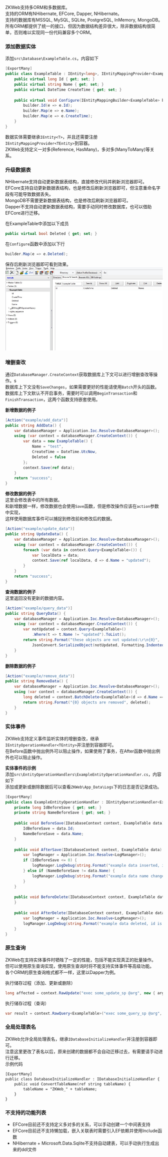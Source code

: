 ZKWeb支持多ORM和多数据库。<br/>
支持的ORM有NHibernate, EFCore, Dapper, NHibernate。<br/>
支持的数据库有MSSQL, MySQL, SQLite, PostgreSQL, InMemory, MongoDB。<br/>
所有ORM都提供了统一的接口，但因为数据结构差异很大，除非数据结构很简单，否则难以实现同一份代码兼容多个ORM。

### 添加数据实体

添加`src\Database\ExampleTable.cs`，内容如下
``` csharp
[ExportMany]
public class ExampleTable : IEntity<long>, IEntityMappingProvider<ExampleTable> {
	public virtual long Id { get; set; }
	public virtual string Name { get; set; }
	public virtual DateTime CreateTime { get; set; }

	public virtual void Configure(IEntityMappingBuilder<ExampleTable> builder) {
		builder.Id(e => e.Id);
		builder.Map(e => e.Name);
		builder.Map(e => e.CreateTime);
	}
}
```

数据实体需要继承`IEntity<T>`，并且还需要注册`IEntityMappingProvider<TEntity>`到容器。<br/>
ZKWeb支持定义一对多(Reference, HasMany)，多对多(ManyToMany)等关系。<br/>

### 升级数据表

NHibernate支持自动更新数据表结构，直接修改代码并刷新浏览器即可。<br/>
EFCore支持自动更新数据表结构，也是修改后刷新浏览器即可，但注意重命名字段有可能导致数据丢失。<br/>
MongoDB不需要更新数据表结构，也是修改后刷新浏览器即可。<br/>
Dapper不支持自动更新数据表结构，需要手动同时修改数据库，也可以借助EFCore进行迁移。<br/>

在ExampleTable中添加以下成员<br/>
``` csharp
public virtual bool Deleted { get; set; }
```

在`Configure`函数中添加以下行<br/>
``` csharp
builder.Map(e => e.Deleted);
```

保存后刷新浏览器即可看到效果。<br/>
![](../img/create_table_example.jpg)

### 增删查改

通过`DatabaseManager.CreateContext`获取数据库上下文可以进行增删查改等操作。s<br/>
数据库上下文没有`SaveChanges`，如果需要更好的性能请使用`Batch`开头的函数。<br/>
数据库上下文默认不开启事务，需要时可以调用`BeginTransaction`和`FinishTransaction`，这两个函数支持嵌套使用。<br/>

**新增数据的例子**<br/>
``` csharp
[Action("example/add_data")]
public string AddData() {
	var databaseManager = Application.Ioc.Resolve<DatabaseManager>();
	using (var context = databaseManager.CreateContext()) {
		var data = new ExampleTable() {
			Name = "test",
			CreateTime = DateTime.UtcNow,
			Deleted = false
		};
		context.Save(ref data);
	}
	return "success";
}
```

**修改数据的例子**<br/>
这里会修改表中的所有数据。<br/>
和新增数据一样，修改数据也会使用`Save`函数，但是修改操作应该在`action`参数中实现，<br/>
这样使用数据库事件可以捕捉到修改前和修改后的数据。<br/>
``` csharp
[Action("example/update_data")]
public string UpdateData() {
	var databaseManager = Application.Ioc.Resolve<DatabaseManager>();
	using (var context = databaseManager.CreateContext()) {
		foreach (var data in context.Query<ExampleTable>()) {
			var localData = data;
			context.Save(ref localData, d => d.Name = "updated");
		}
	}
	return "success";
}
```

**查询数据的例子**<br/>
这里返回没有更新的数据内容。<br/>
``` csharp
[Action("example/query_data")]
public string QueryData() {
	var databaseManager = Application.Ioc.Resolve<DatabaseManager>();
	using (var context = databaseManager.CreateContext()) {
		var notUpdated = context.Query<ExampleTable>()
			.Where(t => t.Name != "updated").ToList();
		return string.Format("these objects are not updated:\r\n{0}",
			JsonConvert.SerializeObject(notUpdated, Formatting.Indented));
	}
}
```

**删除数据的例子**<br/>
``` csharp
[Action("example/remove_data")]
public string RemoveData() {
	var databaseManager = Application.Ioc.Resolve<DatabaseManager>();
	using (var context = databaseManager.CreateContext()) {
		long deleted = context.BatchDelete<ExampleTable>(d => d.Name == "updated");
		return string.Format("{0} objects are removed", deleted);
	}
}
```

### 实体事件

ZKWeb支持定义事件监听实体的增删查改，继承`IEntityOperationHandler<TEntity>`并注册到容器即可。<br/>
在Before函数中抛出例外可以阻止操作，如果使用了事务，在After函数中抛出例外也可以阻止操作。<br/>

**实体事件的示例**<br/>
添加`src\EntityOperationHandlers\ExampleEntityOperationHandler.cs`，内容如下<br/>
添加或更新或删除数据后可以查看`ZKWeb\App_Data\Logs`下的日志是否记录成功。<br/>
``` csharp
[ExportMany]
public class ExampleEntityOperationHandler : IEntityOperationHandler<ExampleTable> {
	private long IdBeforeSave { get; set; }
	private string NameBeforeSave { get; set; }

	public void BeforeSave(IDatabaseContext context, ExampleTable data) {
		IdBeforeSave = data.Id;
		NameBeforeSave = data.Name;
	}

	public void AfterSave(IDatabaseContext context, ExampleTable data) {
		var logManager = Application.Ioc.Resolve<LogManager>();
		if (IdBeforeSave <= 0) {
			logManager.LogDebug(string.Format("example data inserted, id is {0}", data.Id));
		} else if (NameBeforeSave != data.Name) {
			logManager.LogDebug(string.Format("example data name changed, id is {0}", data.Id));
		}
	}

	public void BeforeDelete(IDatabaseContext context, ExampleTable data) {
	}

	public void AfterDelete(IDatabaseContext context, ExampleTable data) {
		var logManager = Application.Ioc.Resolve<LogManager>();
		logManager.LogDebug(string.Format("example data deleted, id is {0}", data.Id));
	}
}
```

### 原生查询

ZKWeb在支持实体事件时牺牲了一定的性能，包括不能实现真正的批量操作。<br/>
但可以使用原生查询实现，使用原生查询时将不能支持实体事件等高级功能。<br/>
各个ORM的原生查询格式都不一样，这里以Dapper为例。<br/>

执行储存过程（添加、更新或删除）
``` csharp
long affected = context.RawUpdate("exec some_update_sp @arg", new { arg = 1 });
```

执行储存过程（查询）
``` csharp
var result = context.RawQuery<ExampleTable>("exec some_query_sp @arg", new { arg = 1 }).ToList();
```

### 全局处理表名

ZKWeb允许全局处理表名，继承`IDatabaseInitializeHandler`并注册到容器即可。<br/>
注意这里更改了表名以后，原来创建的数据都不会自动迁移过去，有需要请手动进行迁移。<br/>
示例代码<br/>
```
[ExportMany]
public class DatabaseInitializeHandler : IDatabaseInitializeHandler {
	public void ConvertTableName(ref string tableName) {
		tableName = "ZKWeb_" + tableName;
	}
}
```

### 不支持的功能列表

- EFCore目前还不支持定义多对多的关系，可以手动创建一个中间表支持
- EFCore目前还不支持懒加载，嵌入关联表时需要引入EF依赖并使用Include函数
- NHibernate + Microsoft.Data.Sqlite不支持自动建表，可以手动执行生成出来的ddl文件
